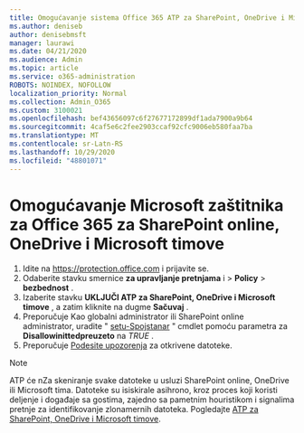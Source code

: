 ```yaml
---
title: Omogućavanje sistema Office 365 ATP za SharePoint, OneDrive i Microsoft timove
ms.author: deniseb
author: denisebmsft
manager: laurawi
ms.date: 04/21/2020
ms.audience: Admin
ms.topic: article
ms.service: o365-administration
ROBOTS: NOINDEX, NOFOLLOW
localization_priority: Normal
ms.collection: Admin_O365
ms.custom: 3100021
ms.openlocfilehash: bef43656097c6f27677172899df1ada7900a9b64
ms.sourcegitcommit: 4caf5e6c2fee2903ccaf92cfc9006eb580faa7ba
ms.translationtype: MT
ms.contentlocale: sr-Latn-RS
ms.lasthandoff: 10/29/2020
ms.locfileid: "48801071"
---
```

# <a name="enable-microsoft-defender-for-office-365-for-sharepoint-online-onedrive-and-microsoft-teams"></a>Omogućavanje Microsoft zaštitnika za Office 365 za SharePoint online, OneDrive i Microsoft timove

1. Idite na https://protection.office.com i prijavite se.
2. Odaberite stavku smernice **za upravljanje pretnjama** i  >  **Policy**  >  **bezbednost** .
3. Izaberite stavku **UKLJUČI ATP za SharePoint, OneDrive i Microsoft timove** , a zatim kliknite na dugme **Sačuvaj** .
4. Preporučuje Kao globalni administrator ili SharePoint online administrator, uradite " [setu-Spojstanar](https://docs.microsoft.com/powershell/module/sharepoint-online/Set-SPOTenant?view=sharepoint-ps) " cmdlet pomoću parametra za **Disallowinittedpreuzeto** na *TRUE* .
5. Preporučuje [Podesite upozorenja](https://docs.microsoft.com/microsoft-365/security/office-365-security/turn-on-atp-for-spo-odb-and-teams#set-up-alerts-for-detected-files) za otkrivene datoteke.

> [!NOTE]
> ATP će nZa skeniranje svake datoteke u usluzi SharePoint online, OneDrive ili Microsoft tima. Datoteke su isiskirale asihrono, kroz proces koji koristi deljenje i događaje sa gostima, zajedno sa pametnim houristikom i signalima pretnje za identifikovanje zlonamernih datoteka. Pogledajte [ATP za SharePoint, OneDrive i Microsoft timove](https://docs.microsoft.com/microsoft-365/security/office-365-security/atp-for-spo-odb-and-teams).
